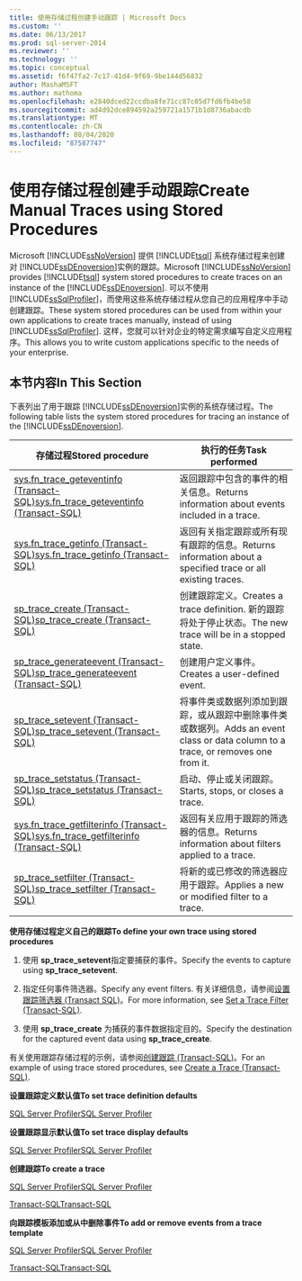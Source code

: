 ```yaml
---
title: 使用存储过程创建手动跟踪 | Microsoft Docs
ms.custom: ''
ms.date: 06/13/2017
ms.prod: sql-server-2014
ms.reviewer: ''
ms.technology: ''
ms.topic: conceptual
ms.assetid: f6f47fa2-7c17-41d4-9f69-9be144d56832
author: MashaMSFT
ms.author: mathoma
ms.openlocfilehash: e2840dced22ccdba8fe71cc87c05d7fd6fb4be58
ms.sourcegitcommit: ad4d92dce894592a259721a1571b1d8736abacdb
ms.translationtype: MT
ms.contentlocale: zh-CN
ms.lasthandoff: 08/04/2020
ms.locfileid: "87587747"
---
```

# <a name="create-manual-traces-using-stored-procedures"></a><span data-ttu-id="ab990-102">使用存储过程创建手动跟踪</span><span class="sxs-lookup"><span data-stu-id="ab990-102">Create Manual Traces using Stored Procedures</span></span>
  <span data-ttu-id="ab990-103">Microsoft [!INCLUDE[ssNoVersion](../../includes/ssnoversion-md.md)] 提供 [!INCLUDE[tsql](../../includes/tsql-md.md)] 系统存储过程来创建对 [!INCLUDE[ssDEnoversion](../../includes/ssdenoversion-md.md)]实例的跟踪。</span><span class="sxs-lookup"><span data-stu-id="ab990-103">Microsoft [!INCLUDE[ssNoVersion](../../includes/ssnoversion-md.md)] provides [!INCLUDE[tsql](../../includes/tsql-md.md)] system stored procedures to create traces on an instance of the [!INCLUDE[ssDEnoversion](../../includes/ssdenoversion-md.md)].</span></span> <span data-ttu-id="ab990-104">可以不使用 [!INCLUDE[ssSqlProfiler](../../includes/sssqlprofiler-md.md)]，而使用这些系统存储过程从您自己的应用程序中手动创建跟踪。</span><span class="sxs-lookup"><span data-stu-id="ab990-104">These system stored procedures can be used from within your own applications to create traces manually, instead of using [!INCLUDE[ssSqlProfiler](../../includes/sssqlprofiler-md.md)].</span></span> <span data-ttu-id="ab990-105">这样，您就可以针对企业的特定需求编写自定义应用程序。</span><span class="sxs-lookup"><span data-stu-id="ab990-105">This allows you to write custom applications specific to the needs of your enterprise.</span></span>  
  
## <a name="in-this-section"></a><span data-ttu-id="ab990-106">本节内容</span><span class="sxs-lookup"><span data-stu-id="ab990-106">In This Section</span></span>  
 <span data-ttu-id="ab990-107">下表列出了用于跟踪 [!INCLUDE[ssDEnoversion](../../includes/ssdenoversion-md.md)]实例的系统存储过程。</span><span class="sxs-lookup"><span data-stu-id="ab990-107">The following table lists the system stored procedures for tracing an instance of the [!INCLUDE[ssDEnoversion](../../includes/ssdenoversion-md.md)].</span></span>  
  
|<span data-ttu-id="ab990-108">存储过程</span><span class="sxs-lookup"><span data-stu-id="ab990-108">Stored procedure</span></span>|<span data-ttu-id="ab990-109">执行的任务</span><span class="sxs-lookup"><span data-stu-id="ab990-109">Task performed</span></span>|  
|----------------------|--------------------|  
|[<span data-ttu-id="ab990-110">sys.fn_trace_geteventinfo (Transact-SQL)</span><span class="sxs-lookup"><span data-stu-id="ab990-110">sys.fn_trace_geteventinfo &#40;Transact-SQL&#41;</span></span>](/sql/relational-databases/system-functions/sys-fn-trace-geteventinfo-transact-sql)|<span data-ttu-id="ab990-111">返回跟踪中包含的事件的相关信息。</span><span class="sxs-lookup"><span data-stu-id="ab990-111">Returns information about events included in a trace.</span></span>|  
|[<span data-ttu-id="ab990-112">sys.fn_trace_getinfo (Transact-SQL)</span><span class="sxs-lookup"><span data-stu-id="ab990-112">sys.fn_trace_getinfo &#40;Transact-SQL&#41;</span></span>](/sql/relational-databases/system-functions/sys-fn-trace-getinfo-transact-sql)|<span data-ttu-id="ab990-113">返回有关指定跟踪或所有现有跟踪的信息。</span><span class="sxs-lookup"><span data-stu-id="ab990-113">Returns information about a specified trace or all existing traces.</span></span>|  
|[<span data-ttu-id="ab990-114">sp_trace_create (Transact-SQL)</span><span class="sxs-lookup"><span data-stu-id="ab990-114">sp_trace_create &#40;Transact-SQL&#41;</span></span>](/sql/relational-databases/system-stored-procedures/sp-trace-create-transact-sql)|<span data-ttu-id="ab990-115">创建跟踪定义。</span><span class="sxs-lookup"><span data-stu-id="ab990-115">Creates a trace definition.</span></span> <span data-ttu-id="ab990-116">新的跟踪将处于停止状态。</span><span class="sxs-lookup"><span data-stu-id="ab990-116">The new trace will be in a stopped state.</span></span>|  
|[<span data-ttu-id="ab990-117">sp_trace_generateevent (Transact-SQL)</span><span class="sxs-lookup"><span data-stu-id="ab990-117">sp_trace_generateevent &#40;Transact-SQL&#41;</span></span>](/sql/relational-databases/system-stored-procedures/sp-trace-generateevent-transact-sql)|<span data-ttu-id="ab990-118">创建用户定义事件。</span><span class="sxs-lookup"><span data-stu-id="ab990-118">Creates a user-defined event.</span></span>|  
|[<span data-ttu-id="ab990-119">sp_trace_setevent (Transact-SQL)</span><span class="sxs-lookup"><span data-stu-id="ab990-119">sp_trace_setevent &#40;Transact-SQL&#41;</span></span>](/sql/relational-databases/system-stored-procedures/sp-trace-setevent-transact-sql)|<span data-ttu-id="ab990-120">将事件类或数据列添加到跟踪，或从跟踪中删除事件类或数据列。</span><span class="sxs-lookup"><span data-stu-id="ab990-120">Adds an event class or data column to a trace, or removes one from it.</span></span>|  
|[<span data-ttu-id="ab990-121">sp_trace_setstatus (Transact-SQL)</span><span class="sxs-lookup"><span data-stu-id="ab990-121">sp_trace_setstatus &#40;Transact-SQL&#41;</span></span>](/sql/relational-databases/system-stored-procedures/sp-trace-setstatus-transact-sql)|<span data-ttu-id="ab990-122">启动、停止或关闭跟踪。</span><span class="sxs-lookup"><span data-stu-id="ab990-122">Starts, stops, or closes a trace.</span></span>|  
|[<span data-ttu-id="ab990-123">sys.fn_trace_getfilterinfo (Transact-SQL)</span><span class="sxs-lookup"><span data-stu-id="ab990-123">sys.fn_trace_getfilterinfo &#40;Transact-SQL&#41;</span></span>](/sql/relational-databases/system-functions/sys-fn-trace-getfilterinfo-transact-sql)|<span data-ttu-id="ab990-124">返回有关应用于跟踪的筛选器的信息。</span><span class="sxs-lookup"><span data-stu-id="ab990-124">Returns information about filters applied to a trace.</span></span>|  
|[<span data-ttu-id="ab990-125">sp_trace_setfilter (Transact-SQL)</span><span class="sxs-lookup"><span data-stu-id="ab990-125">sp_trace_setfilter &#40;Transact-SQL&#41;</span></span>](/sql/relational-databases/system-stored-procedures/sp-trace-setfilter-transact-sql)|<span data-ttu-id="ab990-126">将新的或已修改的筛选器应用于跟踪。</span><span class="sxs-lookup"><span data-stu-id="ab990-126">Applies a new or modified filter to a trace.</span></span>|  
  
 <span data-ttu-id="ab990-127">**使用存储过程定义自己的跟踪**</span><span class="sxs-lookup"><span data-stu-id="ab990-127">**To define your own trace using stored procedures**</span></span>  
  
1.  <span data-ttu-id="ab990-128">使用 **sp_trace_setevent**指定要捕获的事件。</span><span class="sxs-lookup"><span data-stu-id="ab990-128">Specify the events to capture using **sp_trace_setevent**.</span></span>  
  
2.  <span data-ttu-id="ab990-129">指定任何事件筛选器。</span><span class="sxs-lookup"><span data-stu-id="ab990-129">Specify any event filters.</span></span> <span data-ttu-id="ab990-130">有关详细信息，请参阅[设置跟踪筛选器 (Transact SQL)](../../ssms/agent/set-sql-server-alias-for-sql-server-agent-service-ssms.md)。</span><span class="sxs-lookup"><span data-stu-id="ab990-130">For more information, see [Set a Trace Filter &#40;Transact-SQL&#41;](../../ssms/agent/set-sql-server-alias-for-sql-server-agent-service-ssms.md).</span></span>  
  
3.  <span data-ttu-id="ab990-131">使用 **sp_trace_create** 为捕获的事件数据指定目的。</span><span class="sxs-lookup"><span data-stu-id="ab990-131">Specify the destination for the captured event data using **sp_trace_create**.</span></span>  
  
 <span data-ttu-id="ab990-132">有关使用跟踪存储过程的示例，请参阅[创建跟踪 (Transact-SQL)](../sql-trace/create-a-trace-transact-sql.md)。</span><span class="sxs-lookup"><span data-stu-id="ab990-132">For an example of using trace stored procedures, see [Create a Trace &#40;Transact-SQL&#41;](../sql-trace/create-a-trace-transact-sql.md).</span></span>  
  
 <span data-ttu-id="ab990-133">**设置跟踪定义默认值**</span><span class="sxs-lookup"><span data-stu-id="ab990-133">**To set trace definition defaults**</span></span>  
  
 [<span data-ttu-id="ab990-134">SQL Server Profiler</span><span class="sxs-lookup"><span data-stu-id="ab990-134">SQL Server Profiler</span></span>](../../tools/sql-server-profiler/sql-server-profiler.md)  
  
 <span data-ttu-id="ab990-135">**设置跟踪显示默认值**</span><span class="sxs-lookup"><span data-stu-id="ab990-135">**To set trace display defaults**</span></span>  
  
 [<span data-ttu-id="ab990-136">SQL Server Profiler</span><span class="sxs-lookup"><span data-stu-id="ab990-136">SQL Server Profiler</span></span>](../../tools/sql-server-profiler/set-trace-display-defaults-sql-server-profiler.md)  
  
 <span data-ttu-id="ab990-137">**创建跟踪**</span><span class="sxs-lookup"><span data-stu-id="ab990-137">**To create a trace**</span></span>  
  
 [<span data-ttu-id="ab990-138">SQL Server Profiler</span><span class="sxs-lookup"><span data-stu-id="ab990-138">SQL Server Profiler</span></span>](../../tools/sql-server-profiler/create-a-trace-sql-server-profiler.md)  
  
 [<span data-ttu-id="ab990-139">Transact-SQL</span><span class="sxs-lookup"><span data-stu-id="ab990-139">Transact-SQL</span></span>](../sql-trace/create-a-trace-transact-sql.md)  
  
 <span data-ttu-id="ab990-140">**向跟踪模板添加或从中删除事件**</span><span class="sxs-lookup"><span data-stu-id="ab990-140">**To add or remove events from a trace template**</span></span>  
  
 [<span data-ttu-id="ab990-141">SQL Server Profiler</span><span class="sxs-lookup"><span data-stu-id="ab990-141">SQL Server Profiler</span></span>](../../tools/sql-server-profiler/specify-events-and-data-columns-for-a-trace-file-sql-server-profiler.md)  
  
 [<span data-ttu-id="ab990-142">Transact-SQL</span><span class="sxs-lookup"><span data-stu-id="ab990-142">Transact-SQL</span></span>](/sql/relational-databases/system-stored-procedures/sp-trace-setevent-transact-sql)  
  
  

